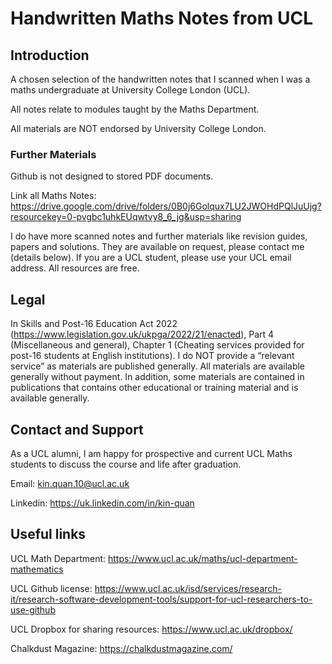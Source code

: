 # Handwritten Maths Notes from UCL

## Introduction

A chosen selection of the handwritten notes that I scanned when I was a maths undergraduate at University College London (UCL).

All notes relate to modules taught by the Maths Department.

All materials are NOT endorsed by University College London.

### Further Materials

Github is not designed to stored PDF documents.

Link all Maths Notes: https://drive.google.com/drive/folders/0B0j6Golqux7LU2JWOHdPQlJuUjg?resourcekey=0-pvgbc1uhkEUqwtvy8_6_jg&usp=sharing

I do have more scanned notes and further materials like revision guides, papers and solutions. They are available on request, please contact me (details below). If you are a UCL student, please use your UCL email address. All resources are free.

## Legal

In Skills and Post-16 Education Act 2022 (https://www.legislation.gov.uk/ukpga/2022/21/enacted), Part 4 (Miscellaneous and general), Chapter 1 (Cheating services provided for post-16 students at English institutions). I do NOT provide a “relevant service” as materials are published generally. All materials are available generally without payment. In addition, some materials are contained in publications that contains other educational or training material and is available generally.

## Contact and Support

As a UCL alumni, I am happy for prospective and current UCL Maths students to discuss the course and life after graduation.

Email: kin.quan.10@ucl.ac.uk 

Linkedin: https://uk.linkedin.com/in/kin-quan 

## Useful links

UCL Math Department: https://www.ucl.ac.uk/maths/ucl-department-mathematics

UCL Github license: https://www.ucl.ac.uk/isd/services/research-it/research-software-development-tools/support-for-ucl-researchers-to-use-github

UCL Dropbox for sharing resources: https://www.ucl.ac.uk/dropbox/

Chalkdust Magazine: https://chalkdustmagazine.com/ 
